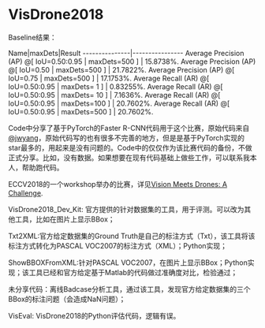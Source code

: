# VisDrone2018

Baseline结果：
 
 Name|maxDets|Result
---------------|----------------
Average Precision  (AP) @[ IoU=0.50:0.95 | maxDets=500 ] | 15.8738%.
Average Precision  (AP) @[ IoU=0.50      | maxDets=500 ] | 21.7822%.
Average Precision  (AP) @[ IoU=0.75      | maxDets=500 ] | 17.1753%.
Average Recall     (AR) @[ IoU=0.50:0.95 | maxDets=  1 ] | 0.83255%.
Average Recall     (AR) @[ IoU=0.50:0.95 | maxDets= 10 ] | 7.1636%.
Average Recall     (AR) @[ IoU=0.50:0.95 | maxDets=100 ] | 20.7602%.
Average Recall     (AR) @[ IoU=0.50:0.95 | maxDets=500 ] | 20.7602%.


Code中分享了基于PyTorch的Faster R-CNN代码用于这个比赛，原始代码来自[@jwyang](https://github.com/jwyang/faster-rcnn.pytorch)，原始代码写的也有很多不完善的地方，但是是基于PyTorch实现的star最多的，用起来是没有问题的。Code中的仅仅作为该比赛代码的备份，不做正式分享。比如，没有数据。如果想要在现有代码基础上做些工作，可以联系我本人，帮助跑代码。

ECCV2018的一个workshop举办的比赛，详见[Vision Meets Drones: A Challenge](http://www.aiskyeye.com/).

VisDrone2018_Dev_Kit: 官方提供的针对数据集的工具，用于评测。可以改为其他工具，比如在图片上显示BBox；

Txt2XML:官方给定数据集的Ground Truth是自己的标注方式（Txt），该工具将该标注方式转化为PASCAL VOC2007的标注方式（XML）；Python实现；

ShowBBOXFromXML:针对PASCAL VOC2007，在图片上显示BBox；Python实现；该工具已经和官方给定基于Matlab的代码做过准确度对比，检验通过；

未分享代码：离线Badcase分析工具，通过该工具，发现官方给定数据集的三个BBox的标注问题（会造成NaN问题）；

VisEval: VisDrone2018的Python评估代码，逻辑有误。

